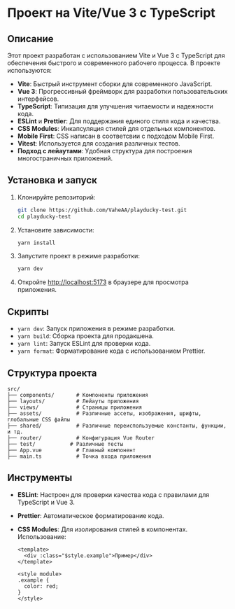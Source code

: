 # Проект на Vite/Vue 3 с TypeScript

## Описание

Этот проект разработан с использованием Vite и Vue 3 с TypeScript для обеспечения быстрого и современного рабочего процесса. В проекте используются:

- **Vite**: Быстрый инструмент сборки для современного JavaScript.
- **Vue 3**: Прогрессивный фреймворк для разработки пользовательских интерфейсов.
- **TypeScript**: Типизация для улучшения читаемости и надежности кода.
- **ESLint** и **Prettier**: Для поддержания единого стиля кода и качества.
- **CSS Modules**: Инкапсуляция стилей для отдельных компонентов.
- **Mobile First**: CSS написан в соответсвии с подходом Mobile First.
- **Vitest**: Используется для создания различных тестов.
- **Подход с лейаутами**: Удобная структура для построения многостраничных приложений.

## Установка и запуск

1. Клонируйте репозиторий:

   ```bash
   git clone https://github.com/VaheAA/playducky-test.git
   cd playducky-test
   ```

2. Установите зависимости:

   ```bash
   yarn install
   ```

3. Запустите проект в режиме разработки:

   ```bash
   yarn dev
   ```

4. Откройте [http://localhost:5173](http://localhost:5173) в браузере для просмотра приложения.

## Скрипты

- `yarn dev`: Запуск приложения в режиме разработки.
- `yarn build`: Сборка проекта для продакшена.
- `yarn lint`: Запуск ESLint для проверки кода.
- `yarn format`: Форматирование кода с использованием Prettier.

## Структура проекта

```plaintext
src/
├── components/       # Компоненты приложения
├── layouts/          # Лейауты приложения
├── views/            # Страницы приложения
├── assets/           # Различные ассеты, изображения, шрифты, глобальные CSS файлы
├── shared/           # Различные переиспользуемые константы, функции, и тд.
├── router/           # Конфигурация Vue Router
├── test/           # Различные тесты
├── App.vue           # Главный компонент
├── main.ts           # Точка входа приложения
```

## Инструменты

- **ESLint**: Настроен для проверки качества кода с правилами для TypeScript и Vue 3.
- **Prettier**: Автоматическое форматирование кода.
- **CSS Modules**: Для изолирования стилей в компонентах. Использование:

  ```vue
  <template>
    <div :class="$style.example">Пример</div>
  </template>

  <style module>
  .example {
    color: red;
  }
  </style>
  ```